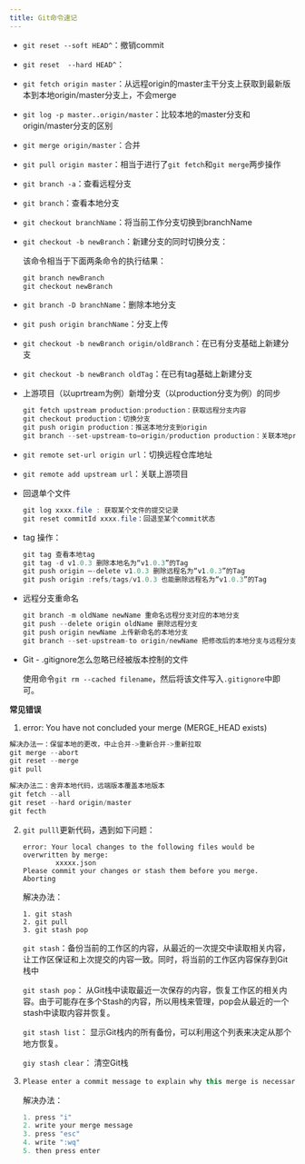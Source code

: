 ```yaml
---
title: Git命令速记
---
```


- ```git reset --soft HEAD^```：撤销commit

- ```git reset  --hard HEAD^```：

- ```git fetch origin master```：从远程origin的master主干分支上获取到最新版本到本地origin/master分支上，不会merge

- ```git log -p master..origin/master```：比较本地的master分支和origin/master分支的区别

- ```git merge origin/master```：合并

- ```git pull origin master```：相当于进行了```git fetch```和```git merge```两步操作

- ```git branch -a```：查看远程分支

- ```git branch```：查看本地分支

- ```git checkout branchName```：将当前工作分支切换到branchName

- ```git checkout -b newBranch```：新建分支的同时切换分支：

  该命令相当于下面两条命令的执行结果：

  ```java
  git branch newBranch
  git checkout newBranch
  ```

- ```git branch -D branchName```：删除本地分支

- ```git push origin branchName```：分支上传

- ```git checkout -b newBranch origin/oldBranch```：在已有分支基础上新建分支

- ```git checkout -b newBranch oldTag```：在已有tag基础上新建分支

- 上游项目（以uprtream为例）新增分支（以production分支为例）的同步

  ```java
  git fetch upstream production:production：获取远程分支内容
  git checkout production：切换分支
  git push origin production：推送本地分支到origin
  git branch --set-upstream-to=origin/production production：关联本地production与远程production
  ```

- ```git remote set-url origin url```：切换远程仓库地址

- ```git remote add upstream url```：关联上游项目

- 回退单个文件

  ```java
  git log xxxx.file : 获取某个文件的提交记录
  git reset commitId xxxx.file：回退至某个commit状态
  ```

- tag 操作：

  ```java
  git tag 查看本地tag
  git tag -d v1.0.3 删除本地名为“v1.0.3”的Tag
  git push origin –-delete v1.0.3 删除远程名为“v1.0.3”的Tag
  git push origin :refs/tags/v1.0.3 也能删除远程名为“v1.0.3”的Tag
  ```

- 远程分支重命名

  ```java
  git branch -m oldName newName 重命名远程分支对应的本地分支
  git push --delete origin oldName 删除远程分支
  git push origin newName 上传新命名的本地分支
  git branch --set-upstream-to origin/newName 把修改后的本地分支与远程分支关联
  ```

- Git - .gitignore怎么忽略已经被版本控制的文件

  使用命令`git rm --cached filename`，然后将该文件写入`.gitignore`中即可。

**常见错误**

1. error: You have not concluded your merge (MERGE_HEAD exists)

```groovy
解决办法一：保留本地的更改，中止合并->重新合并->重新拉取
git merge --abort
git reset --merge
git pull

解决办法二：舍弃本地代码，远端版本覆盖本地版本
git fetch --all
git reset --hard origin/master
git fecth
```

2. ```git pulll```更新代码，遇到如下问题：
   ```
   error: Your local changes to the following files would be overwritten by merge:
           xxxxx.json
   Please commit your changes or stash them before you merge.
   Aborting
   
   ```

   解决办法：

   ```
   1. git stash 
   2. git pull
   3. git stash pop
   ```

   ```git stash```：备份当前的工作区的内容，从最近的一次提交中读取相关内容，让工作区保证和上次提交的内容一致。同时，将当前的工作区内容保存到Git栈中

   ```git stash pop```： 从Git栈中读取最近一次保存的内容，恢复工作区的相关内容。由于可能存在多个Stash的内容，所以用栈来管理，pop会从最近的一个stash中读取内容并恢复。

   ```git stash list```： 显示Git栈内的所有备份，可以利用这个列表来决定从那个地方恢复。

   ```giy stash clear```： 清空Git栈

3. ```java
   Please enter a commit message to explain why this merge is necessary, # especially if it merges an updated upstream into a topic branch.
   ```

   解决办法：

   ```java
   1. press "i"
   2. write your merge message
   3. press "esc"
   4. write ":wq"
   5. then press enter
   ```

   



   